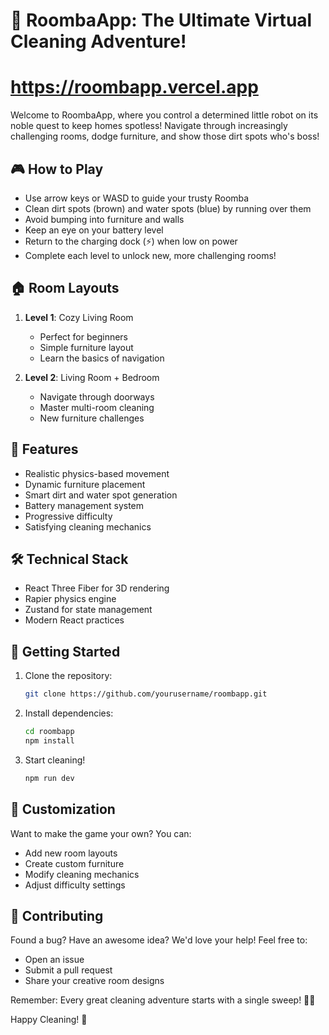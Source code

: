 # 🤖 RoombaApp: The Ultimate Virtual Cleaning Adventure!

# https://roombapp.vercel.app

Welcome to RoombaApp, where you control a determined little robot on its noble quest to keep homes spotless! Navigate through increasingly challenging rooms, dodge furniture, and show those dirt spots who's boss!

## 🎮 How to Play

- Use arrow keys or WASD to guide your trusty Roomba
- Clean dirt spots (brown) and water spots (blue) by running over them
- Avoid bumping into furniture and walls
- Keep an eye on your battery level
- Return to the charging dock (⚡) when low on power
- Complete each level to unlock new, more challenging rooms!

## 🏠 Room Layouts

1. **Level 1**: Cozy Living Room

   - Perfect for beginners
   - Simple furniture layout
   - Learn the basics of navigation

2. **Level 2**: Living Room + Bedroom
   - Navigate through doorways
   - Master multi-room cleaning
   - New furniture challenges

## 🎯 Features

- Realistic physics-based movement
- Dynamic furniture placement
- Smart dirt and water spot generation
- Battery management system
- Progressive difficulty
- Satisfying cleaning mechanics

## 🛠️ Technical Stack

- React Three Fiber for 3D rendering
- Rapier physics engine
- Zustand for state management
- Modern React practices

## 🚀 Getting Started

1. Clone the repository:

   ```bash
   git clone https://github.com/yourusername/roombapp.git
   ```

2. Install dependencies:

   ```bash
   cd roombapp
   npm install
   ```

3. Start cleaning!
   ```bash
   npm run dev
   ```

## 🎨 Customization

Want to make the game your own? You can:

- Add new room layouts
- Create custom furniture
- Modify cleaning mechanics
- Adjust difficulty settings

## 🤝 Contributing

Found a bug? Have an awesome idea? We'd love your help! Feel free to:

- Open an issue
- Submit a pull request
- Share your creative room designs

Remember: Every great cleaning adventure starts with a single sweep! 🧹✨

Happy Cleaning! 🤖
